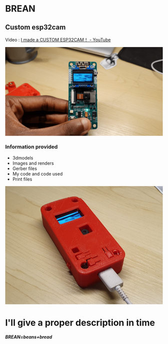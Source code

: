# BREAN
## Custom esp32cam
Video : [I made a CUSTOM ESP32CAM！ - YouTube](https://www.youtube.com/watch?v=4ouxIVEyoTg)

![](Renders,Images/1.png)

### Information provided
* 3dmodels
* Images and renders
* Gerber files
* My code and code used
* Print files
  
![](Renders,Images/3.jpg)

# I'll give a proper description in time

##### BREAN=beans+bread
